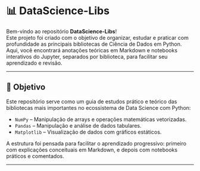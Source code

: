# 📊 DataScience-Libs

Bem-vindo ao repositório **DataScience-Libs**!  
Este projeto foi criado com o objetivo de organizar, estudar e praticar com profundidade as principais bibliotecas de Ciência de Dados em Python. Aqui, você encontrará anotações teóricas em Markdown e notebooks interativos do Jupyter, separados por biblioteca, para facilitar seu aprendizado e revisão.

---

## 🧠 Objetivo

Este repositório serve como um guia de estudos prático e teórico das bibliotecas mais importantes no ecossistema de Data Science com Python:

- `NumPy` – Manipulação de arrays e operações matemáticas vetorizadas.
- `Pandas` – Manipulação e análise de dados tabulares.
- `Matplotlib` – Visualização de dados com gráficos estáticos.

A estrutura foi pensada para facilitar o aprendizado progressivo: primeiro com explicações conceituais em Markdown, e depois com notebooks práticos e comentados.

---
